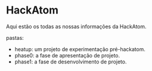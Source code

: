 # HackAtom

Aqui estão os todas as nossas informações da HackAtom.

pastas:
- heatup: um projeto de experimentação pré-hackatom.
- phase0: a fase de apresentação de projeto.
- phase1: a fase de desenvolvimento de projeto.
